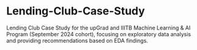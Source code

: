 # Lending-Club-Case-Study
Lending Club Case Study for the upGrad and IIITB Machine Learning &amp; AI Program (September 2024 cohort), focusing on exploratory data analysis and providing recommendations based on EDA findings.
